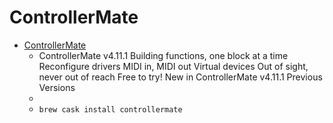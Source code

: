 # ControllerMate
- [ControllerMate](https://www.orderedbytes.com/controllermate/)
  -  ControllerMate v4.11.1 Building functions, one block at a time Reconfigure drivers MIDI in, MIDI out Virtual devices Out of sight, never out of reach Free to try! New in ControllerMate v4.11.1 Previous Versions
  - 
  - `brew cask install controllermate`
